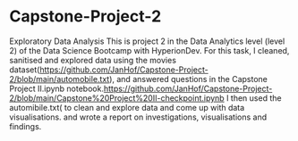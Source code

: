 # Capstone-Project-2
Exploratory Data Analysis
This is project 2 in the Data Analytics level (level 2) of the Data Science Bootcamp with HyperionDev.
For this task, I cleaned, sanitised and explored data using the movies dataset(https://github.com/JanHof/Capstone-Project-2/blob/main/automobile.txt),
and answered questions in the Capstone Project II.ipynb notebook.https://github.com/JanHof/Capstone-Project-2/blob/main/Capstone%20Project%20II-checkpoint.ipynb
I then used the automibile.txt( to clean and explore data and come up with data visualisations. and wrote a report on investigations, visualisations and findings.


